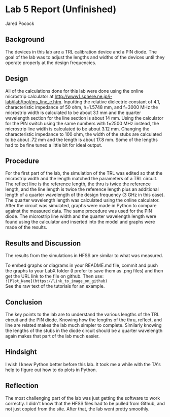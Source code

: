 # Lab 5 Report (Unfinished)
Jared Pocock

## Background
The devices in this lab are a TRL calibration device and a PIN diode. The goal of the lab was to adjust the lengths and widths of the devices until they operate properly at the design frequencies.

## Design
All of the calculations done for this lab were done using the online microstrip calculator at http://www1.sphere.ne.jp/i-lab/ilab/tool/ms_line_e.htm. Inputting the relative dielectric constant of 4.1, characteristic impedance of 50 ohm, h=1.5748 mm, and f=3000 MHz the microstrip width is calculated to be about 3.1 mm and the quarter wavelength section for the line section is about 14 mm. Using the calculator for the PIN switch using the same numbers with f=2500 MHz instead, the microstrip line width is calculated to be about 3.12 mm. Changing the characteristic impedance to 100 ohm, the width of the stubs are calculated to be about .72 mm and the length is about 17.8 mm. Some of the lengths had to be fine tuned a little bit for ideal output.

## Procedure
For the first part of the lab, the simulation of the TRL was edited so that the microstrip width and the length matched the parameters of a TRL circuit. The reflect line is the reference length, the thru is twice the reference length, and the line length is twice the reference length plus an additional length of a quarter wavelength of the design frequency (3 GHz in this case). The quarter wavelength length was calculated using the online calculator. After the circuit was simulated, graphs were made in Python to compare against the measured data. The same procedure was used for the PIN diode. The microstrip line width and the quarter wavelength length were found using the calculator and inserted into the model and graphs were made of the results. 

## Results and Discussion

The results from the simulations in HFSS are similar to what was measured.

To embed graphs or diagrams in your README.md file, commit and push the graphs to your LabX folder (I prefer to save them as .png files) and then get the URL link to the file on github. Then use: <br>
`![Plot_Name](https://link_to_image_on_github)` <br>
See the raw text of the tutorials for an example.

## Conclusion
The key points to the lab are to understand the various lengths of the TRL circuit and the PIN diode. Knowing how the lengths of the thru, reflect, and line are related makes the lab much simpler to complete. Similarly knowing the lengths of the stubs in the diode circuit should be a quarter wavelength again makes that part of the lab much easier.

## Hindsight
I wish I knew Python better before this lab. It took me a while with the TA's help to figure out how to do plots in Python. 

## Reflection
The most challenging part of the lab was just getting the software to work correctly. I didn't know that the HFSS files had to be pulled from Github, and not just copied from the site. After that, the lab went pretty smoothly.
